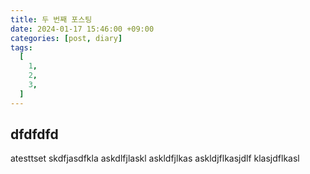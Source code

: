 ```yaml
---
title: 두 번째 포스팅
date: 2024-01-17 15:46:00 +09:00
categories: [post, diary]
tags:
  [
    1,
    2,
    3,
  ]
---
```

## dfdfdfd
atesttset
skdfjasdfkla
askdlfjlaskl
askldfjlkas
askldjflkasjdlf
klasjdflkasl